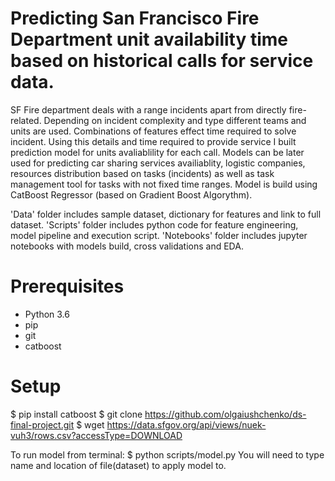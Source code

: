 # Predicting San Francisco Fire Department unit availability time based on historical calls for service data.
SF Fire department deals with a range incidents apart from directly fire-related. Depending on incident complexity and type different teams and units are used. Combinations of features effect time required to solve incident. Using this details and time required to provide service I built prediction model for units avaliablility for each call. 
Models can be later used for predicting car sharing services availiablity, logistic companies, resources distribution based on tasks (incidents) as well as task management tool for tasks with not fixed time ranges.
Model is build using CatBoost Regressor (based on Gradient Boost Algorythm).

'Data' folder includes sample dataset, dictionary for features and link to full dataset.
'Scripts' folder includes python code for feature engineering, model pipeline and execution script.
'Notebooks' folder includes jupyter notebooks with models build, cross validations and EDA.

# Prerequisites
- Python 3.6
- pip
- git
- catboost


# Setup
$ pip install catboost
$ git clone https://github.com/olgaiushchenko/ds-final-project.git
$ wget https://data.sfgov.org/api/views/nuek-vuh3/rows.csv?accessType=DOWNLOAD

To run model from terminal:
$ python scripts/model.py
You will need to type name and location of file(dataset) to apply model to.
